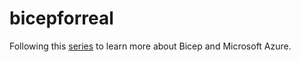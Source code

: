 # bicepforreal

Following this [series](https://bicepforreal.com) to learn more about Bicep and Microsoft Azure.